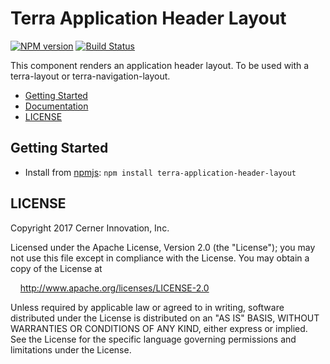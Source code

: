 # Terra Application Header Layout

[![NPM version](https://badgen.net/npm/v/terra-application-header-layout)](https://www.npmjs.org/package/terra-application-header-layout)
[![Build Status](https://badgen.net/travis/cerner/terra)](https://travis-ci.org/cerner/terra-framework)

This component renders an application header layout. To be used with a terra-layout or terra-navigation-layout.

- [Getting Started](#getting-started)
- [Documentation](https://github.com/cerner/terra-framework/tree/master/packages/terra-application-header-layout/docs)
- [LICENSE](#license)

## Getting Started

- Install from [npmjs](https://www.npmjs.com): `npm install terra-application-header-layout`

## LICENSE

Copyright 2017 Cerner Innovation, Inc.

Licensed under the Apache License, Version 2.0 (the "License"); you may not use this file except in compliance with the License. You may obtain a copy of the License at

&nbsp;&nbsp;&nbsp;&nbsp;http://www.apache.org/licenses/LICENSE-2.0

Unless required by applicable law or agreed to in writing, software distributed under the License is distributed on an "AS IS" BASIS, WITHOUT WARRANTIES OR CONDITIONS OF ANY KIND, either express or implied. See the License for the specific language governing permissions and limitations under the License.
